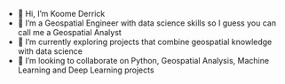 - 👋 Hi, I’m Koome Derrick
- 👀 I’m a Geospatial Engineer with data science skills so I guess you can call me a Geospatial Analyst
- 🌱 I’m currently exploring projects that combine geospatial knowledge with data science
- 💞️ I’m looking to collaborate on Python, Geospatial Analysis, Machine Learning and Deep Learning projects


<!---
koome-dev/koome-dev is a ✨ special ✨ repository because its `README.md` (this file) appears on your GitHub profile.
You can click the Preview link to take a look at your changes.
--->
